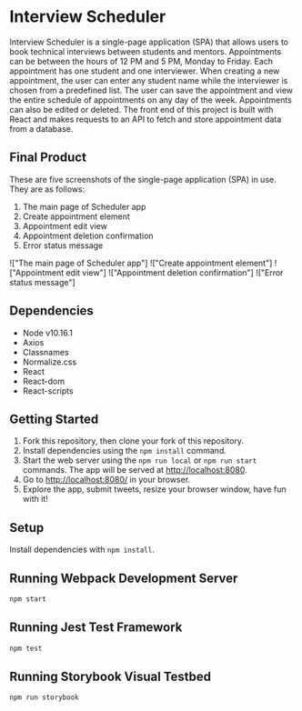 # Interview Scheduler

Interview Scheduler is a single-page application (SPA) that allows users to book technical interviews between students and mentors. Appointments can be between the hours of 12 PM and 5 PM, Monday to Friday. Each appointment has one student and one interviewer. When creating a new appointment, the user can enter any student name while the interviewer is chosen from a predefined list. The user can save the appointment and view the entire schedule of appointments on any day of the week. Appointments can also be edited or deleted. The front end of this project is built with React and makes requests to an API to fetch and store appointment data from a database.

## Final Product

These are five screenshots of the single-page application (SPA) in use. They are as follows:
1. The main page of Scheduler app
2. Create appointment element
3. Appointment edit view 
4. Appointment deletion confirmation
5. Error status message

!["The main page of Scheduler app"]
!["Create appointment element"]
!["Appointment edit view"]
!["Appointment deletion confirmation"]
!["Error status message"]

## Dependencies

- Node v10.16.1
- Axios
- Classnames
- Normalize.css
- React
- React-dom
- React-scripts

## Getting Started

1. Fork this repository, then clone your fork of this repository.
2. Install dependencies using the `npm install` command.
3. Start the web server using the `npm run local` or `npm run start` commands. The app will be served at <http://localhost:8080>.
4. Go to <http://localhost:8080/> in your browser.
5. Explore the app, submit tweets, resize your browser window, have fun with it!

## Setup

Install dependencies with `npm install`.

## Running Webpack Development Server

```sh
npm start
```

## Running Jest Test Framework

```sh
npm test
```

## Running Storybook Visual Testbed

```sh
npm run storybook
```
